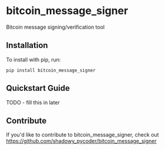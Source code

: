 bitcoin_message_signer
======

Bitcoin message signing/verification tool

Installation
------------

To install with pip, run:

    pip install bitcoin_message_signer

Quickstart Guide
----------------

TODO - fill this in later

Contribute
----------

If you'd like to contribute to bitcoin_message_signer, check out https://github.com/shadowy_pycoder/bitcoin_message_signer
